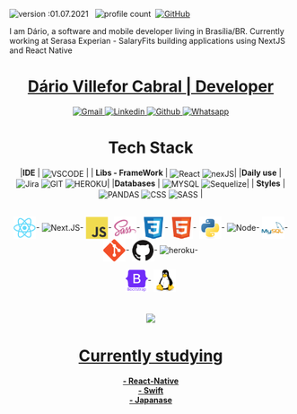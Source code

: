 ![version :01.07.2021](https://img.shields.io/badge/version-01.07.2021-informational) &nbsp;
![profile count](https://komarev.com/ghpvc/?username=villefor&color=lightgrey)&nbsp;
[![GitHub](https://img.shields.io/github/followers/villefor?label=follow&style=social)](https://github.com/villefor)&nbsp;


<p> 
  I am Dário, a software and mobile developer living in Brasília/BR. Currently working at Serasa Experian - SalaryFits building applications using NextJS and React Native </p>
</p>

<a href="https://www.linkedin.com/in/dvillefor/" target="_blank">
    <h1 align="center">
       Dário Villefor Cabral | Developer
        </a>
    </h1>
    <div align="center">
        <a href="dariovillefor@gmail.com">
            <img alt="Gmail"src="https://img.shields.io/badge/Gmail-D14836?style=for-the-badge&logo=gmail&logoColor=white">            
        </a>
        <a href="https://www.linkedin.com/in/dvillefor/" target="_blank">
            <img alt="Linkedin" src="https://img.shields.io/badge/LinkedIn-0077B5?style=for-the-badge&logo=linkedin&logoColor=white">
        </a>
        <a href="https://github.com/Villefor/" target="_blank">
            <img alt="Github" src="https://img.shields.io/badge/GitHub-100000?style=for-the-badge&logo=github&logoColor=white">
        </a>
        <a href="https://wa.me/5561982305365" target="_blank">
            <img alt="Whatsapp" src="https://img.shields.io/badge/whatsapp-04B404?style=for-the-badge&logo=whatsapp&logoColor=white">
        </a>
</div>



##

<h1 align="center">Tech Stack</h1>
<div style="display: inline_block;" align="center">
  
|**IDE** | <img align="center" alt="VSCODE" height="30" src="https://img.shields.io/badge/VSCode-blue?&style=for-the-badge&logo=visual-studio&logoColor=white"> |
| **Libs - FrameWork** |  <img align="center" alt="React" height="30" src="https://img.shields.io/badge/React-05122A?style=for-the-badge&logo=react&logoColor=61DAFB"> <img align="center" alt="nexJS" height="30" src="https://img.shields.io/badge/nextjs-527a7a?&style=for-the-badge&logo=RestApi&logoColor=white">|
|**Daily use** |  <img align="center" alt="Jira" height="30" src="https://img.shields.io/badge/Jira-0047b3?&style=for-the-badge&logo=pandas&logoColor=white"> <img align="center" alt="GIT" height="30" src="https://img.shields.io/badge/git-61210B?&style=for-the-badge&logo=git&logoColor=white"> <img align="center" alt="HEROKU" height="30" src="https://img.shields.io/badge/heroku-0d1533?&style=for-the-badge&logo=heroku&logoColor=white">|
|**Databases** |  <img align="center" alt="MYSQL" height="30" src="https://img.shields.io/badge/mysql-404D59?style=for-the-badge&logo=mysql&logoColor=white"> <img align="center" alt="Sequelize" height="30"  src="https://img.shields.io/badge/Sequelize-862d59?style=for-the-badge&logo=Sqlite&logoColor=white">|
| **Styles** |  <img align="center" alt="PANDAS" height="30" src="https://img.shields.io/badge/bootstrap-cc0066?&style=for-the-badge&logo=bootstrap&logoColor=white"> <img align="center" alt="CSS" height="30" src="https://img.shields.io/badge/css-007ACC?style=for-the-badge&logo=css3&logoColor=white"> <img align="center" alt="SASS" height="30" src="https://img.shields.io/badge/Sass-007ACC?style=for-the-badge&logo=css3&logoColor=white"> | 

</div>

<div style="display: inline_block" align="center"><br>
   <img align="center" alt="ReactJS" height="40" width="40" src="https://raw.githubusercontent.com/devicons/devicon/master/icons/react/react-original.svg">-
    <img align="center" alt="Next.JS" height="40" width="40" src="https://cdn.jsdelivr.net/gh/devicons/devicon/icons/nextjs/nextjs-line.svg">-
  <img align="center" alt="JavaScript" src="https://raw.githubusercontent.com/devicons/devicon/master/icons/javascript/javascript-original.svg" alt="javascript" width="40" height="40"/>-
  <img align="center" alt="SASS" height="40" width="40" src="https://raw.githubusercontent.com/devicons/devicon/master/icons/sass/sass-original.svg">-
  <img align="center" alt="CSS" height="40" width="40" src="https://raw.githubusercontent.com/devicons/devicon/master/icons/css3/css3-original.svg">-
  <img align="center" alt="HTML" height="40" width="40" src="https://raw.githubusercontent.com/devicons/devicon/master/icons/html5/html5-original.svg">-
  <!--<img align="center" alt="JS" height="30" width="60" src="https://raw.githubusercontent.com/devicons/devicon/master/icons/javascript/javascript-plain.svg">-->
   <img align="center" alt="Python" height="40" width="40" src="https://raw.githubusercontent.com/devicons/devicon/master/icons/python/python-original.svg">-
   <img align="center" alt="Node" height="40" width="40" src="https://raw.githubusercontent.com/devicons/devicon/master/icons/node/node-original.svg">-
   <img align="center" alt="MYSQL" height="40" width="40" src="https://raw.githubusercontent.com/devicons/devicon/master/icons/mysql/mysql-original-wordmark.svg">-
  <img align="center" alt="GIT" height="40" width="40" src="https://raw.githubusercontent.com/devicons/devicon/master/icons/git/git-original.svg">-
  <img align="center" alt="GITHUB" height="40" width="40" src="https://raw.githubusercontent.com/devicons/devicon/master/icons/github/github-original.svg">-
  <img align="center" src="https://www.vectorlogo.zone/logos/heroku/heroku-icon.svg" alt="heroku" width="40" height="40"/>-

  <img align="center" src="https://raw.githubusercontent.com/devicons/devicon/master/icons/bootstrap/bootstrap-plain-wordmark.svg" alt="bootstrap" width="40" height="40"/>-
  <img align="center" src="https://raw.githubusercontent.com/devicons/devicon/master/icons/linux/linux-original.svg" alt="linux" width="40" height="40"/>
</div>


# 

<div align="center">
  <a href="https://github.com/Villefor>
  <img height="180em" src="https://github-readme-stats.vercel.app/api?username=villefor&show_icons=true&theme=dracula&include_all_commits=true&count_private=true"/>
  <img height="180em" src="https://github-readme-stats.vercel.app/api/top-langs/?username=villefor&layout=compact&langs_count=7&theme=dracula"/>          </div>                     

#
 <div align="center">
  <h1 align="center"> Currently studying </h1>
    <strong>- React-Native <br>- Swift <br>- Japanase</strong>
 </div> 

#

